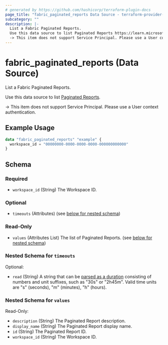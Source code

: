 ```yaml
---
# generated by https://github.com/hashicorp/terraform-plugin-docs
page_title: "fabric_paginated_reports Data Source - terraform-provider-fabric"
subcategory: ""
description: |-
  List a Fabric Paginated Reports.
  Use this data source to list Paginated Reports https://learn.microsoft.com/power-bi/paginated-reports/web-authoring/get-started-paginated-formatted-table.
  -> This item does not support Service Principal. Please use a User context authentication.
---
```


# fabric_paginated_reports (Data Source)

List a Fabric Paginated Reports.

Use this data source to list [Paginated Reports](https://learn.microsoft.com/power-bi/paginated-reports/web-authoring/get-started-paginated-formatted-table).

-> This item does not support Service Principal. Please use a User context authentication.

## Example Usage

```terraform
data "fabric_paginated_reports" "example" {
  workspace_id = "00000000-0000-0000-0000-000000000000"
}
```

<!-- schema generated by tfplugindocs -->
## Schema

### Required

- `workspace_id` (String) The Workspace ID.

### Optional

- `timeouts` (Attributes) (see [below for nested schema](#nestedatt--timeouts))

### Read-Only

- `values` (Attributes List) The list of Paginated Reports. (see [below for nested schema](#nestedatt--values))

<a id="nestedatt--timeouts"></a>

### Nested Schema for `timeouts`

Optional:

- `read` (String) A string that can be [parsed as a duration](https://pkg.go.dev/time#ParseDuration) consisting of numbers and unit suffixes, such as "30s" or "2h45m". Valid time units are "s" (seconds), "m" (minutes), "h" (hours).

<a id="nestedatt--values"></a>

### Nested Schema for `values`

Read-Only:

- `description` (String) The Paginated Report description.
- `display_name` (String) The Paginated Report display name.
- `id` (String) The Paginated Report ID.
- `workspace_id` (String) The Workspace ID.
